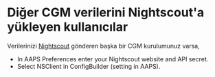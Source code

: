 # Diğer CGM verilerini Nightscout'a yükleyen kullanıcılar

Verilerinizi [Nightscout](https://nightscout.github.io/) gönderen başka bir CGM kurulumunuz varsa,

-   In AAPS Preferences enter your Nightscout website and API secret.
-   Select NSClient in ConfigBuilder (setting in AAPS).
